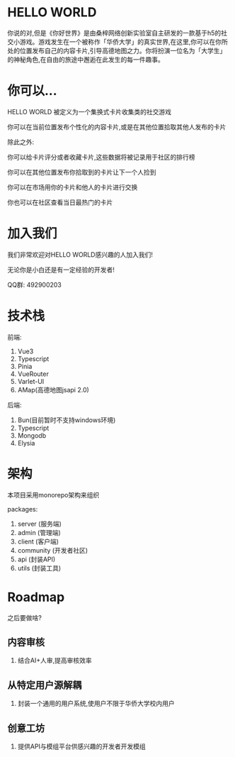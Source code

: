 # HELLO WORLD

你说的对,但是《你好世界》是由桑梓网络创新实验室自主研发的一款基于h5的社交小游戏。游戏发生在一个被称作「华侨大学」的真实世界,在这里,你可以在你所处的位置发布自己的内容卡片,引导高德地图之力。你将扮演一位名为「大学生」的神秘角色,在自由的旅途中邂逅在此发生的每一件趣事。

# 你可以...

HELLO WORLD 被定义为一个集换式卡片收集类的社交游戏

你可以在当前位置发布个性化的内容卡片,或是在其他位置拾取其他人发布的卡片

除此之外:

你可以给卡片评分或者收藏卡片,这些数据将被记录用于社区的排行榜

你可以在其他位置发布你拾取到的卡片让下一个人捡到

你可以在市场用你的卡片和他人的卡片进行交换

你也可以在社区查看当日最热门的卡片

# 加入我们

我们非常欢迎对HELLO WORLD感兴趣的人加入我们!

无论你是小白还是有一定经验的开发者!

QQ群: 492900203

# 技术栈

前端:

1. Vue3
2. Typescript
3. Pinia
4. VueRouter
5. Varlet-UI
6. AMap(高德地图jsapi 2.0)

后端:

1. Bun(目前暂时不支持windows环境)
2. Typescript
3. Mongodb
4. Elysia

# 架构

本项目采用monorepo架构来组织

packages:

1. server (服务端)
2. admin (管理端)
3. client (客户端)
4. community (开发者社区)
5. api (封装API)
6. utils (封装工具)

# Roadmap

之后要做啥?

## 内容审核

1. 结合AI+人审,提高审核效率

## 从特定用户源解耦

1. 封装一个通用的用户系统,使用户不限于华侨大学校内用户

## 创意工坊

1. 提供API与模组平台供感兴趣的开发者开发模组
